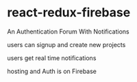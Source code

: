 # react-redux-firebase
An Authentication Forum With Notifications 

users can signup and create new projects

users get real time notifications

hosting and Auth is on Firebase
